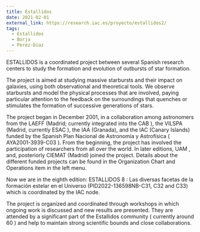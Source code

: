 ```yaml
---
title: Estallidos
date: 2021-02-01
external_link: https://research.iac.es/proyecto/estallidos2/
tags:
  - Estallidos
  - Borja
  - Perez-Diaz
---
```


ESTALLIDOS is a coordinated project between several Spanish research centers to study the formation and evolution of outbursts of star formation.

The project is aimed at studying massive starbursts and their impact on galaxies, using both observational and theoretical tools. We observe starbursts and model the physical processes that are involved, paying particular attention to the feedback on the surroundings that quenches or stimulates the formation of successive generations of stars.

The project began in December 2001, in a collaboration among astronomers from the LAEFF (Madrid; currently integrated into the CAB ), the VILSPA (Madrid, currently ESAC ), the IAA (Granada), and the IAC (Canary Islands) funded by the Spanish Plan Nacional de Astronomía y Astrofísica ( AYA2001-3939-C03 ). From the beginning, the project has involved the participation of researchers from all over the world. In later editions, UAM , and, posteriorly CIEMAT (Madrid) joined the project. Details about the different funded projects can be found in the Organization Chart and Operations item in the left menu.

Now we are in the eighth edition:  ESTALLIDOS 8 : Las diversas facetas de la formación estelar en el Universo (PID2022-136598NB-C31, C32 and C33) which is coordinated by the IAC  node.

The project is organized and coordinated through  workshops in which ongoing work is discussed and new results are presented. They are attended by a significant part of the Estallidos community ( currently around 60 ) and help to maintain strong scientific bounds and close collaborations.

<!--more-->